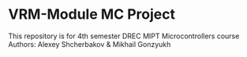 # VRM-Module MC Project
This repository is for 4th semester DREC MIPT Microcontrollers course<br>
Authors: Alexey Shcherbakov & Mikhail Gonzyukh
